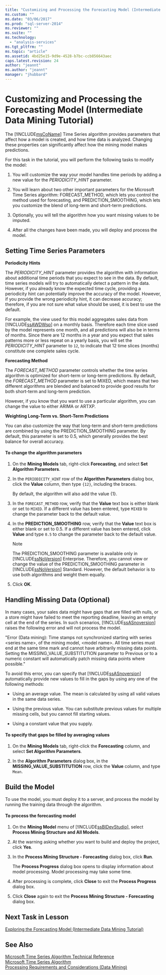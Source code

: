 ```yaml
---
title: "Customizing and Processing the Forecasting Model (Intermediate Data Mining Tutorial) | Microsoft Docs"
ms.custom: ""
ms.date: "03/06/2017"
ms.prod: "sql-server-2014"
ms.reviewer: ""
ms.suite: ""
ms.technology: 
  - "analysis-services"
ms.tgt_pltfrm: ""
ms.topic: "article"
ms.assetid: 4bd25e15-9d9e-4528-b7bc-ccb856643aec
caps.latest.revision: 24
author: "jeannt"
ms.author: "jeannt"
manager: "jhubbard"
---
```

# Customizing and Processing the Forecasting Model (Intermediate Data Mining Tutorial)
  The [!INCLUDE[msCoName](../includes/msconame-md.md)] Time Series algorithm provides parameters that affect how a model is created, and how time data is analyzed. Changing these properties can significantly affect how the mining model makes predictions.  
  
 For this task in the tutorial, you will perform the following tasks to modify the model:  
  
1.  You will customize the way your model handles time periods by adding a new value for the *PERIODICITY_HINT* parameter.  
  
2.  You will learn about two other important parameters for the Microsoft Time Series algorithm: FORECAST_METHOD, which lets you control the method used for forecasting, and PREDICTION_SMOOTHING, which lets you customize the blend of long-term and short-term predictions.  
  
3.  Optionally, you will tell the algorithm how you want missing values to be imputed.  
  
4.  After all the changes have been made, you will deploy and process the model.  
  
## Setting Time Series Parameters  
 **Periodicity Hints**  
  
 The *PERIODICITY_HINT* parameter provides the algorithm with information about additional time periods that you expect to see in the data. By default, time series models will try to automatically detect a pattern in the data. However, if you already know the expected time cycle, providing a periodicity hint can potentially improve the accuracy of the model. However, if you provide the wrong periodicity hint, it can decrease accuracy; therefore, if you are not sure what value should be used, it is best to use the default.  
  
 For example, the view used for this model aggregates sales data from [!INCLUDE[ssAWDWsp](../includes/ssawdwsp-md.md)] on a monthly basis. Therefore each time slice used by the model represents one month, and all predictions will also be in terms of months. Since there are 12 months in a year and you expect that sales patterns more or less repeat on a yearly basis, you will set the *PERIODICITY_HINT* parameter to `12`, to indicate that 12 time slices (months) constitute one complete sales cycle.  
  
 **Forecasting Method**  
  
 The *FORECAST_METHOD* parameter controls whether the time series algorithm is optimized for short-term or long-term predictions. By default, the *FORECAST_METHOD* parameter is set to MIXED, which means that two different algorithms are blended and balanced to provide good results for both short-term and long-term prediction.  
  
 However, if you know that you want to use a particular algorithm, you can change the value to either ARIMA or ARTXP.  
  
 **Weighting Long-Term vs. Short-Term Predictions**  
  
 You can also customize the way that long-term and short-term predictions are combined by using the PREDICTION_SMOOTHING parameter. By default, this parameter is set to 0.5, which generally provides the best balance for overall accuracy.  
  
#### To change the algorithm parameters  
  
1.  On the **Mining Models** tab, right-click **Forecasting**, and select **Set Algorithm Parameters**.  
  
2.  In the `PERIODICITY_HINT` row of the **Algorithm Parameters** dialog box, click the **Value** column, then type `{12}`, including the braces.  
  
     By default, the algorithm will also add the value {1}.  
  
3.  In the `FORECAST_METHOD` row, verify that the **Value** text box is either blank or set to `MIXED`. If a different value has been entered, type `MIXED` to change the parameter back to the default value.  
  
4.  In the **PREDICTION_SMOOTHING** row, verify that the **Value** text box is either blank or set to 0.5. If a different value has been entered, click **Value** and type `0.5` to change the parameter back to the default value.  
  
    > [!NOTE]  
    >  The PREDICTION_SMOOTHING parameter is available only in [!INCLUDE[ssNoVersion](../includes/ssnoversion-md.md)] Enterprise. Therefore, you cannot view or change the value of the PREDICTION_SMOOTHING parameter in [!INCLUDE[ssNoVersion](../includes/ssnoversion-md.md)] Standard. However, the default behavior is to use both algorithms and weight them equally.  
  
5.  Click **OK**.  
  
## Handling Missing Data (Optional)  
 In many cases, your sales data might have gaps that are filled with nulls, or a store might have failed to meet the reporting deadline, leaving an empty cell at the end of the series. In such scenarios, [!INCLUDE[ssASnoversion](../includes/ssasnoversion-md.md)] raises the following error and will not process the model.  
  
 "Error (Data mining): Time stamps not synchronized starting with series \<series name>, of the mining model, \<model name>. All time series must end at the same time mark and cannot have arbitrarily missing data points. Setting the MISSING_VALUE_SUBSTITUTION parameter to Previous or to a numeric constant will automatically patch missing data points where possible."  
  
 To avoid this error, you can specify that [!INCLUDE[ssASnoversion](../includes/ssasnoversion-md.md)] automatically provide new values to fill in the gaps by using any one of the following methods:  
  
-   Using an average value. The mean is calculated by using all valid values in the same data series.  
  
-   Using the previous value. You can substitute previous values for multiple missing cells, but you cannot fill starting values.  
  
-   Using a constant value that you supply.  
  
#### To specify that gaps be filled by averaging values  
  
1.  On the **Mining Models** tab, right-click the **Forecasting** column, and select **Set Algorithm Parameters**.  
  
2.  In the **Algorithm Parameters** dialog box, in the **MISSING_VALUE_SUBSTITUTION** row, click the **Value** column, and type `Mean`.  
  
## Build the Model  
 To use the model, you must deploy it to a server, and process the model by running the training data through the algorithm.  
  
#### To process the forecasting model  
  
1.  On the **Mining Model** menu of [!INCLUDE[ssBIDevStudio](../includes/ssbidevstudio-md.md)], select **Process Mining Structure and All Models**.  
  
2.  At the warning asking whether you want to build and deploy the project, click **Yes**.  
  
3.  In the **Process Mining Structure - Forecasting** dialog box, click **Run**.  
  
     The **Process Progress** dialog box opens to display information about model processing. Model processing may take some time.  
  
4.  After processing is complete, click **Close** to exit the **Process Progress** dialog box.  
  
5.  Click **Close** again to exit the **Process Mining Structure - Forecasting** dialog box.  
  
## Next Task in Lesson  
 [Exploring the Forecasting Model &#40;Intermediate Data Mining Tutorial&#41;](../../2014/tutorials/exploring-the-forecasting-model-intermediate-data-mining-tutorial.md)  
  
## See Also  
 [Microsoft Time Series Algorithm Technical Reference](../../2014/analysis-services/data-mining/microsoft-time-series-algorithm-technical-reference.md)   
 [Microsoft Time Series Algorithm](../../2014/analysis-services/data-mining/microsoft-time-series-algorithm.md)   
 [Processing Requirements and Considerations &#40;Data Mining&#41;](../../2014/analysis-services/data-mining/processing-requirements-and-considerations-data-mining.md)  
  
  